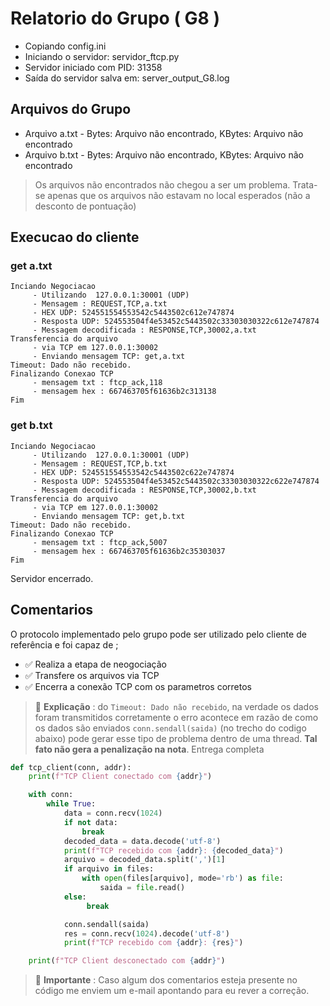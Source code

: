 # Relatorio do Grupo ( G8 )

 - Copiando config.ini
- Iniciando o servidor: servidor_ftcp.py
 - Servidor iniciado com PID: 31358
 - Saída do servidor salva em: server_output_G8.log

## Arquivos do Grupo

- Arquivo a.txt - Bytes: Arquivo não encontrado, KBytes: Arquivo não encontrado
- Arquivo b.txt - Bytes: Arquivo não encontrado, KBytes: Arquivo não encontrado

> Os arquivos não encontrados não chegou a ser um problema. Trata-se apenas que os arquivos não estavam no local esperados (não a desconto de pontuação)


## Execucao do cliente

### get a.txt
```
Inciando Negociacao
	 - Utilizando  127.0.0.1:30001 (UDP)
	 - Mensagem : REQUEST,TCP,a.txt
	 - HEX UDP: 524551554553542c5443502c612e747874
	 - Resposta UDP: 524553504f4e53452c5443502c33303030322c612e747874
	 - Messagem decodificada : RESPONSE,TCP,30002,a.txt
Transferencia do arquivo
	 - via TCP em 127.0.0.1:30002
	 - Enviando mensagem TCP: get,a.txt
Timeout: Dado não recebido.
Finalizando Conexao TCP
	 - mensagem txt : ftcp_ack,118
	 - mensagem hex : 667463705f61636b2c313138
Fim
```
### get b.txt
```
Inciando Negociacao
	 - Utilizando  127.0.0.1:30001 (UDP)
	 - Mensagem : REQUEST,TCP,b.txt
	 - HEX UDP: 524551554553542c5443502c622e747874
	 - Resposta UDP: 524553504f4e53452c5443502c33303030322c622e747874
	 - Messagem decodificada : RESPONSE,TCP,30002,b.txt
Transferencia do arquivo
	 - via TCP em 127.0.0.1:30002
	 - Enviando mensagem TCP: get,b.txt
Timeout: Dado não recebido.
Finalizando Conexao TCP
	 - mensagem txt : ftcp_ack,5007
	 - mensagem hex : 667463705f61636b2c35303037
Fim
```
Servidor encerrado.

## Comentarios

O protocolo implementado pelo grupo pode ser utilizado pelo cliente de referência e foi capaz de ;

- ✅ Realiza a etapa de neogociação
- ✅ Transfere os arquivos via TCP
- ✅ Encerra a conexão TCP com os parametros corretos


> 📌 **Explicação** : do `Timeout: Dado não recebido`, na verdade os dados foram transmitidos corretamente o erro acontece em razão de como os dados são enviados `conn.sendall(saida)` (no trecho do codigo abaixo) pode gerar esse tipo de problema dentro de uma thread. **Tal fato não gera a penalização na nota**. Entrega completa

```python
def tcp_client(conn, addr):
    print(f"TCP Client conectado com {addr}")

    with conn:
        while True:
            data = conn.recv(1024)
            if not data:
                break
            decoded_data = data.decode('utf-8')
            print(f"TCP recebido com {addr}: {decoded_data}")
            arquivo = decoded_data.split(',')[1]
            if arquivo in files:
                with open(files[arquivo], mode='rb') as file:
                    saida = file.read()
            else:
                 break

            conn.sendall(saida)
            res = conn.recv(1024).decode('utf-8')
            print(f"TCP recebido com {addr}: {res}")

    print(f"TCP Client desconectado com {addr}")
```

> 🔔 **Importante** : Caso algum dos comentarios esteja presente no código me enviem um e-mail apontando para eu rever a correção.
